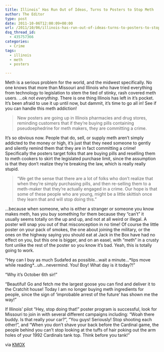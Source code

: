 ```yaml
---
title: Illinois’ Has Run Out of Ideas, Turns to Posters to Stop Meth
author: The Editor
type: post
date: 2011-10-06T12:00:09+00:00
url: /2011/10/06/illinois-has-run-out-of-ideas-turns-to-posters-to-stop-meth/
dsq_thread_id:
  - 435757366
categories:
  - Crime
tags:
  - illinois
  - meth
  - posters

---
```

[<img class="alignright size-full wp-image-10720" title="ilmethposter" src="http://media.punchingkitty.com/wordpress/2011/10/ilmethposter.jpeg?filter=resize&w=250" alt="" />][1]Meth is a serious problem for the world, and the midwest specifically. No one knows that more than Missouri and Illinois who have tried everything from technology to legislation to stem the tied of stinky, rash covered meth users. &#8230;ok not _everything_. There is one thing Illinois has left in it&#8217;s pocket. It&#8217;s been afraid to use it up until now, but dammit, it&#8217;s time to go all in! See if you can handle this meth addiction!

> New posters are going up in Illinois pharmacies and drug stores, reminding customers that if they’re buying pills containing pseudoephedrine for meth makers, they are committing a crime.

It&#8217;s so obvious now. People that do, sell, or supply meth aren&#8217;t simply addicted to the money or high, it&#8217;s just that they need someone to gently and silently remind them that they are in fact committing a crime! Specifically the posters target folks that are buying pills and reselling them to meth cookers to skirt the legislated purchase limit, since the assumption is that they don&#8217;t realize they&#8217;re breaking the law, which is really really stupid.

> “We get the sense that there are a lot of folks who don’t realize that when they’re simply purchasing pills, and then re-selling them to a meth-maker that they’re actually engaged in a crime. Our hope is that some of these people who are young, might be a little skittish once they learn that and will stop doing this.”

&#8230;because when someone, who is either a stranger or someone you know makes meth, has you buy something for them because they &#8220;can&#8217;t&#8221; it usually seems totally on the up and up, and not at all weird or illegal. A poster will snap you out of that misconception in no time! Of course the little poster on your pack of smokes, the one about joining the military, or the ones on the highway saying you should eat at Jack in the Box have had no effect on you, but this one is bigger, and on an easel, with &#8220;meth&#8221; in a crusty font unlike the rest of the poster so you know it&#8217;s bad. Yeah, this is totally going to work.

&#8220;Hey can I buy as much Sudafed as possible&#8230;wait a minute&#8230;\*lips move while reading\*&#8230;uh&#8230;nevermind. You! Boy! What day is it today?!&#8221;

&#8220;Why it&#8217;s October 6th sir!&#8221;

&#8220;Beautiful! Go and fetch me the largest goose you can find and deliver it to the Cratchit house! Today I am no longer buying meth ingredients for people, since the sign of &#8216;improbable arrest of the future&#8217; has shown me the way!&#8221;

If Illinois&#8217; pilot &#8220;Hey, stop doing that!&#8221; poster program is successful, look for Missouri to join in with several different campaigns including: &#8220;Woah there buddy. Is that really _your_ car?&#8221;, &#8220;You guys! Seriously! Stop shooting each other!&#8221;, and &#8220;When you don&#8217;t shave your back before the Cardinal game, the people behind you can&#8217;t stop looking at the tuffs of hair poking out the arm holes of your 1992 Cardinals tank top. Think before you tank!&#8221;

via <a href="http://stlouis.cbslocal.com/2011/10/05/new-effort-to-fight-meth-in-illinois/" target="_blank">KMOX</a>

 [1]: http://media.punchingkitty.com/wordpress/2011/10/ilmethposter.jpeg